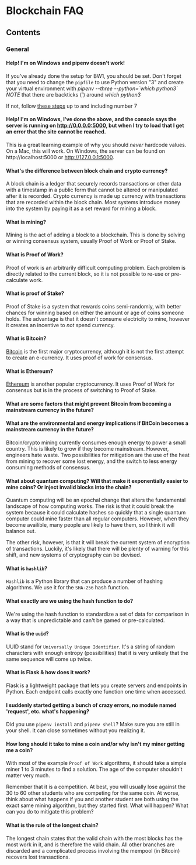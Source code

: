 # Blockchain FAQ
## Contents
### General

#### Help!  I'm on Windows and pipenv doesn't work!
If you've already done the setup for BW1, you should be set.  Don't forget that you need to change the `pipfile` to use Python version "3" and create your virtual environment with _pipenv --three --python=\`which python3\`_  *NOTE* that there are backticks (\`) around *which python3*

If not, follow [these steps](https://github.com/BloomInstituteOfTechnology/CS-Build-Week-1/blob/master/WindowsSetup.md) up to and including number 7

#### Help!  I'm on Windows, I've done the above, and the console says the server is running on http://0.0.0.0:5000, but when I try to load that I get an error that the site cannot be reached.

This is a great learning example of why you should _never_ hardcode values.  On a Mac, this will work.  On Windows, the server can be found on http://localhost:5000 or http://127.0.0.1:5000.

#### What's the difference between block chain and crypto currency?
A block chain is a ledger that securely records transactions or other data with a timestamp in a public form that cannot be altered or manipulated after it is recorded.  Crypto currency is made up currency with transactions that are recorded within the block chain.  Most systems introduce money into the system by paying it as a set reward for mining a block.

#### What is mining?
Mining is the act of adding a block to a blockchain.  This is done by solving or winning consensus system, usually Proof of Work or Proof of Stake.  

#### What is Proof of Work?
Proof of work is an arbitrarily difficult computing problem.  Each problem is directly related to the current block, so it is not possible to re-use or pre-calculate work.

#### What is proof of Stake?
Proof of Stake is a system that rewards coins semi-randomly, with better chances for winning based on either the amount or age of coins someone holds.  The advantage is that it doesn't consume electricity to mine, however it creates an incentive to _not_ spend currency.

#### What is Bitcoin?
[Bitcoin](https://en.wikipedia.org/wiki/Bitcoin) is the first major cryptocurrency, although it is not the first attempt to create an e-currency.  It uses proof of work for consensus.

#### What is Ethereum?
[Ethereum](https://en.wikipedia.org/wiki/Ethereum) is another popular cryptocurrency.  It uses Proof of Work for consensus but is in the process of switching to Proof of Stake.

#### What are some factors that might prevent Bitcoin from becoming a mainstream currency in the future?

#### What are the environmental and energy implications if BitCoin becomes a mainstream currency in the future?
Bitcoin/crypto mining currently consumes enough energy to power a small country.  This is likely to grow if they become mainstream.  However, engineers hate waste.  Two possibilities for mitigation are the use of the heat from mining to recover some lost energy, and the switch to less energy consuming methods of consensus.

#### What about quantum computing? Will that make it exponentially easier to mine coins? Or inject invalid blocks into the chain?
Quantum computing will be an epochal change that alters the fundamental landscape of how computing works.   The risk is that it could break the system because it could calculate hashes so quickly that a single quantum computer could mine faster than all regular computers.  However, when they become availible, many people are likely to have them, so I think it will balance out.

The other risk, however, is that it will break the current system of encryption of transactions.  Luckily, it's likely that there will be plenty of warning for this shift, and new systems of cryptography can be devised.

#### What is `hashlib`?
`Hashlib` is a Python library that can produce a number of hashing algorithms.  We use it for the `SHA-256` hash function.

#### What exactly are we using the hash function to do?
We're using the hash function to standardize a set of data for comparison in a way that is unpredictable and can't be gamed or pre-calculated.

#### What is the `uuid`?
UUID stand for `Universally Unique Identifier`.  It's a string of random characters with enough entropy (possibilities) that it is very unlikely that the same sequence will come up twice.

#### What is Flask & how does it work?
Flask is a lightweight package that lets you create servers and endpoints in Python.  Each endpoint calls exactly one function one time when accessed.

#### I suddenly started getting a bunch of crazy errors, no module named 'request', etc. what's happening?
Did you use `pipenv install` and `pipenv shell`?  Make sure you are still in your shell.  It can close sometimes without you realizing it.

#### How long should it take to mine a coin and/or why isn't my miner getting me a coin?
With most of the example `Proof of Work` algorithms, it should take a simple miner 1 to 3 minutes to find a solution.  The age of the computer shouldn't matter very much.

Remember that it is a competition.  At best, you will usually lose against the 30 to 60 other students who are competing for the same coin.  At worse, think about what happens if you and another student are both using the exact same mining algorithm, but they started first.  What will happen?  What can you do to mitigate this problem?

#### What is the rule of the longest chain?
The longest chain states that the valid chain with the most blocks has the most work in it, and is therefore the valid chain.  All other branches are discarded and a complicated process involving the mempool (in Bitcoin) recovers lost transactions.



